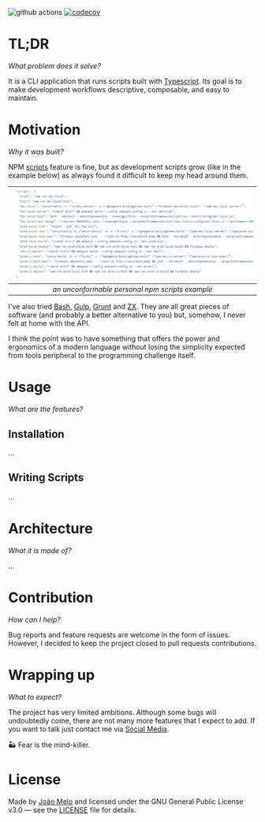 ![github actions](https://github.com/joaomelo/sqript/actions/workflows/publish.yml/badge.svg)
[![codecov](https://codecov.io/gh/joaomelo/sqript/branch/main/graph/badge.svg?token=3ZkBAWh6qg)](https://codecov.io/gh/joaomelo/sqript)

# TL;DR

_What problem does it solve?_

It is a CLI application that runs scripts built with [Typescript](https://www.typescriptlang.org/). Its goal is to make development workflows descriptive, composable, and easy to maintain.

# Motivation

_Why it was built?_

NPM [scripts](https://docs.npmjs.com/cli/v8/using-npm/scripts) feature is fine, but as development scripts grow (like in the example below) as always found it difficult to keep my head around them.

| ![an unconformable personal npm scripts example](docs/npm-scripts-example.png) |
| :----------------------------------------------------------------------------: |
|                _an unconformable personal npm scripts example_                 |

I've also tried [Bash](https://www.gnu.org/software/bash/), [Gulp](https://gulpjs.com/), [Grunt](https://gruntjs.com/) and [ZX](https://github.com/google/zx). They are all great pieces of software (and probably a better alternative to you) but, somehow, I never felt at home with the API.

I think the point was to have something that offers the power and ergonomics of a modern language without losing the simplicity expected from tools peripheral to the programming challenge itself.

# Usage

_What are the features?_

## Installation

...

## Writing Scripts

...

# Architecture

_What it is made of?_

...

# Contribution

_How can I help?_

Bug reports and feature requests are welcome in the form of issues. However, I decided to keep the project closed to pull requests contributions.

# Wrapping up

_What to expect?_

The project has very limited ambitions. Although some bugs will undoubtedly come, there are not many more features that I expect to add. If you want to talk just contact me via [Social Media](https://joao.melo.plus).

🏜️ Fear is the mind-killer.

# License

Made by [João Melo](https://joao.melo.plus) and licensed under the GNU General Public License v3.0 — see the [LICENSE](LICENSE) file for details.
